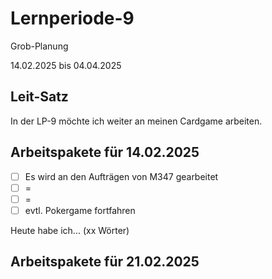 # Lernperiode-9
Grob-Planung

14.02.2025 bis 04.04.2025

## Leit-Satz

In der LP-9 möchte ich weiter an meinen Cardgame arbeiten.

## Arbeitspakete für 14.02.2025

- [ ] Es wird an den Aufträgen von M347 gearbeitet
- [ ] =
- [ ] =
- [ ] evtl. Pokergame fortfahren

Heute habe ich... (xx Wörter)

## Arbeitspakete für 21.02.2025
